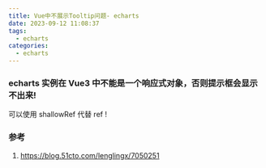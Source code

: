 ```yaml
---
title: Vue中不展示Tooltip问题- echarts
date: 2023-09-12 11:08:37
tags:
  - echarts
categories:
  - echarts
---
```


### echarts 实例在 Vue3 中不能是一个响应式对象，否则提示框会显示不出来!

可以使用 shallowRef 代替 ref !

### 参考

1. https://blog.51cto.com/lenglingx/7050251
